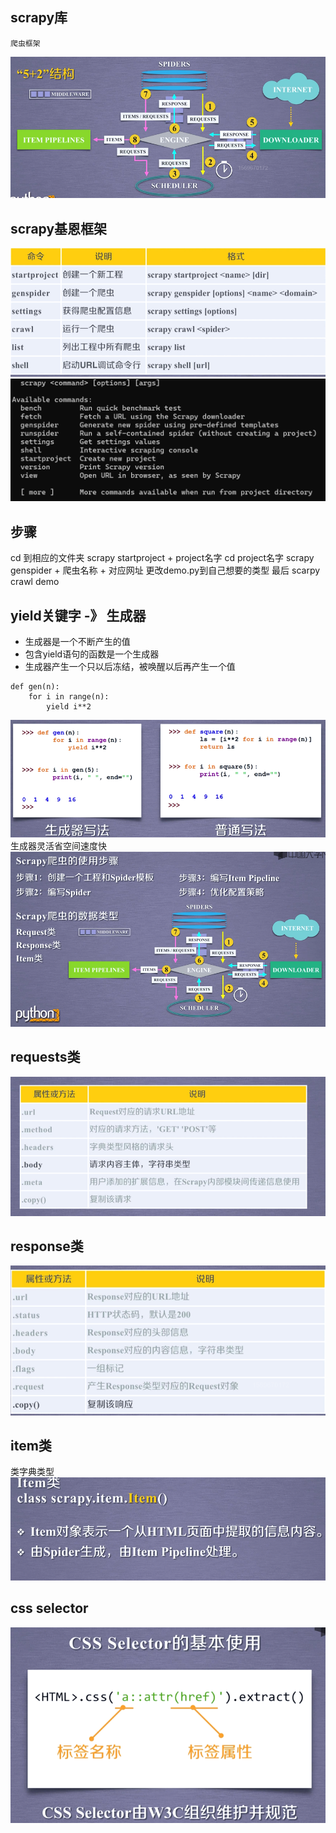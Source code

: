 ## scrapy库
	爬虫框架
![输入图片说明](/imgs/2024-07-14/FlOKGdsmur9IBtXp.png)
## scrapy基恩框架
![输入图片说明](/imgs/2024-07-14/GDQH68vcjuvhgwvo.png)
![输入图片说明](/imgs/2024-07-14/pyR4PaoSc19ogOSB.png)


## 步骤
cd 到相应的文件夹
scrapy startproject + project名字
cd project名字
scrapy genspider + 爬虫名称 + 对应网址
更改demo.py到自己想要的类型
最后 scarpy crawl demo


## yield关键字 -》 生成器
- 生成器是一个不断产生的值
- 包含yield语句的函数是一个生成器
- 生成器产生一个只以后冻结，被唤醒以后再产生一个值

```
def gen(n):
	for i in range(n):
		yield i**2
```

![输入图片说明](/imgs/2024-07-14/oYtQ6CZbvGXg7SCs.png)
生成器灵活省空间速度快
![输入图片说明](/imgs/2024-07-14/ktnvG3dqJKeNKbjP.png)

## requests类                                                                                                                                                                                                                                                                                                                                                                                                                                                                                                                                                                                                                                                                                                                                
![输入图片说明](/imgs/2024-07-14/Ka8DZI8SYWD38blx.png)

## response类
![输入图片说明](/imgs/2024-07-14/Qx3E5W7Prk64Bf7t.png)

## item类
类字典类型
![输入图片说明](/imgs/2024-07-14/TpIQf4iiM5j7qOY6.png)

## css selector
![输入图片说明](/imgs/2024-07-14/Xdm3DrzEjXaV44xE.png)


<!--stackedit_data:
eyJoaXN0b3J5IjpbLTQzMTI3MTQ3NywxOTY0ODMzMTkzLDEyMT
k1NDIxMzcsLTIwNDE4NzA4NzIsMTc3MzM1MDU0OCwtMzM4ODUx
MDMzLC0xMjcwNDAyOTg4LDE0OTk2ODM2NTMsLTExNDIzNTMxMy
wxMTUzOTMzNzgyLC0yMDg4NzQ2NjEyXX0=
-->